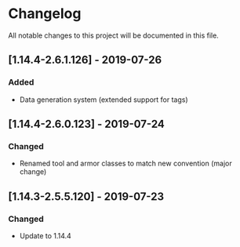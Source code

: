 # Changelog
All notable changes to this project will be documented in this file.

## [1.14.4-2.6.1.126] - 2019-07-26
### Added
- Data generation system (extended support for tags)

## [1.14.4-2.6.0.123] - 2019-07-24
### Changed
- Renamed tool and armor classes to match new convention (major change)

## [1.14.3-2.5.5.120] - 2019-07-23
### Changed
- Update to 1.14.4
